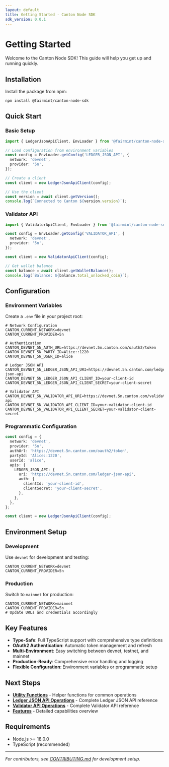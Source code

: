 ```yaml
---
layout: default
title: Getting Started - Canton Node SDK
sdk_version: 0.0.1
---
```


# Getting Started

Welcome to the Canton Node SDK! This guide will help you get up and running quickly.

## Installation

Install the package from npm:

```bash
npm install @fairmint/canton-node-sdk
```

## Quick Start

### Basic Setup

```typescript
import { LedgerJsonApiClient, EnvLoader } from '@fairmint/canton-node-sdk';

// Load configuration from environment variables
const config = EnvLoader.getConfig('LEDGER_JSON_API', {
  network: 'devnet',
  provider: '5n',
});

// Create a client
const client = new LedgerJsonApiClient(config);

// Use the client
const version = await client.getVersion();
console.log(`Connected to Canton ${version.version}`);
```

### Validator API

```typescript
import { ValidatorApiClient, EnvLoader } from '@fairmint/canton-node-sdk';

const config = EnvLoader.getConfig('VALIDATOR_API', {
  network: 'devnet',
  provider: '5n',
});

const client = new ValidatorApiClient(config);

// Get wallet balance
const balance = await client.getWalletBalance();
console.log(`Balance: ${balance.total_unlocked_coin}`);
```

## Configuration

### Environment Variables

Create a `.env` file in your project root:

```env
# Network Configuration
CANTON_CURRENT_NETWORK=devnet
CANTON_CURRENT_PROVIDER=5n

# Authentication
CANTON_DEVNET_5N_AUTH_URL=https://devnet.5n.canton.com/oauth2/token
CANTON_DEVNET_5N_PARTY_ID=Alice::1220
CANTON_DEVNET_5N_USER_ID=alice

# Ledger JSON API
CANTON_DEVNET_5N_LEDGER_JSON_API_URI=https://devnet.5n.canton.com/ledger-json-api
CANTON_DEVNET_5N_LEDGER_JSON_API_CLIENT_ID=your-client-id
CANTON_DEVNET_5N_LEDGER_JSON_API_CLIENT_SECRET=your-client-secret

# Validator API
CANTON_DEVNET_5N_VALIDATOR_API_URI=https://devnet.5n.canton.com/validator-api
CANTON_DEVNET_5N_VALIDATOR_API_CLIENT_ID=your-validator-client-id
CANTON_DEVNET_5N_VALIDATOR_API_CLIENT_SECRET=your-validator-client-secret
```

### Programmatic Configuration

```typescript
const config = {
  network: 'devnet',
  provider: '5n',
  authUrl: 'https://devnet.5n.canton.com/oauth2/token',
  partyId: 'Alice::1220',
  userId: 'alice',
  apis: {
    LEDGER_JSON_API: {
      uri: 'https://devnet.5n.canton.com/ledger-json-api',
      auth: {
        clientId: 'your-client-id',
        clientSecret: 'your-client-secret',
      },
    },
  },
};

const client = new LedgerJsonApiClient(config);
```

## Environment Setup

### Development

Use `devnet` for development and testing:

```env
CANTON_CURRENT_NETWORK=devnet
CANTON_CURRENT_PROVIDER=5n
```

### Production

Switch to `mainnet` for production:

```env
CANTON_CURRENT_NETWORK=mainnet
CANTON_CURRENT_PROVIDER=5n
# Update URLs and credentials accordingly
```

## Key Features

- **Type-Safe**: Full TypeScript support with comprehensive type definitions
- **OAuth2 Authentication**: Automatic token management and refresh
- **Multi-Environment**: Easy switching between devnet, testnet, and mainnet
- **Production-Ready**: Comprehensive error handling and logging
- **Flexible Configuration**: Environment variables or programmatic setup

## Next Steps

- **[Utility Functions](/utils/)** - Helper functions for common operations
- **[Ledger JSON API Operations](/ledger-json-api-operations/)** - Complete Ledger JSON API reference
- **[Validator API Operations](/validator-api-operations/)** - Complete Validator API reference
- **[Features](/features/)** - Detailed capabilities overview

## Requirements

- Node.js >= 18.0.0
- TypeScript (recommended)

---

_For contributors, see [CONTRIBUTING.md](https://github.com/Fairmint/canton-node-sdk/blob/main/CONTRIBUTING.md) for development setup._

